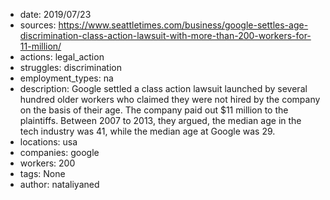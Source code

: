- date: 2019/07/23
- sources: https://www.seattletimes.com/business/google-settles-age-discrimination-class-action-lawsuit-with-more-than-200-workers-for-11-million/
- actions: legal_action
- struggles: discrimination
- employment_types: na
- description: Google settled a class action lawsuit launched by several hundred older workers who claimed they were not hired by the company on the basis of their age. The company paid out $11 million to the plaintiffs. Between 2007 to 2013, they argued, the median age in the tech industry was 41, while the median age at Google was 29.
- locations: usa
- companies: google
- workers: 200
- tags: None
- author: nataliyaned
